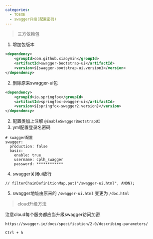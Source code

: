 ```yaml
---
categories:
  - TOEXE
  - swagger升级(配置密码)
---
```

> 三方依赖包

1. 增加包版本

```xml
<dependency>
    <groupId>com.github.xiaoymin</groupId>
    <artifactId>swagger-bootstrap-ui</artifactId>
    <version>${swagger-bootstrap-ui.version}</version>
</dependency>
```

2. 删除原来swagger-ui包

```xml
<dependency>
	<groupId>io.springfox</groupId>
	<artifactId>springfox-swagger-ui</artifactId>
	<version>${springfox-swagger2.version}</version>
</dependency>
```

2. 配置类加上注解 ```@EnableSwaggerBootstrapUI ```
3. yml配置登录名密码

```
# swagger配置
swagger:
  production: false
  basic:
    enable: true
    username: cplh_swagger
    password: ************
```

4. swagger关闭ui放行

```
// filterChainDefinitionMap.put("/swagger-ui.html", ANON);
```

5. swagger地址由原来的 ```/swagger-ui.html``` 变更为 ```/doc.html```

> cloud升级方法

注意cloud每个服务都应当升级swagger访问加密

```
https://swagger.io/docs/specification/2-0/describing-parameters/
```



```
Ctrl + h
```


